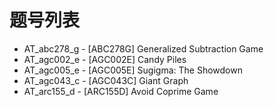 # 题号列表

- AT_abc278_g - [ABC278G] Generalized Subtraction Game
- AT_agc002_e - [AGC002E] Candy Piles
- AT_agc005_e - [AGC005E] Sugigma: The Showdown
- AT_agc043_c - [AGC043C] Giant Graph
- AT_arc155_d - [ARC155D] Avoid Coprime Game

